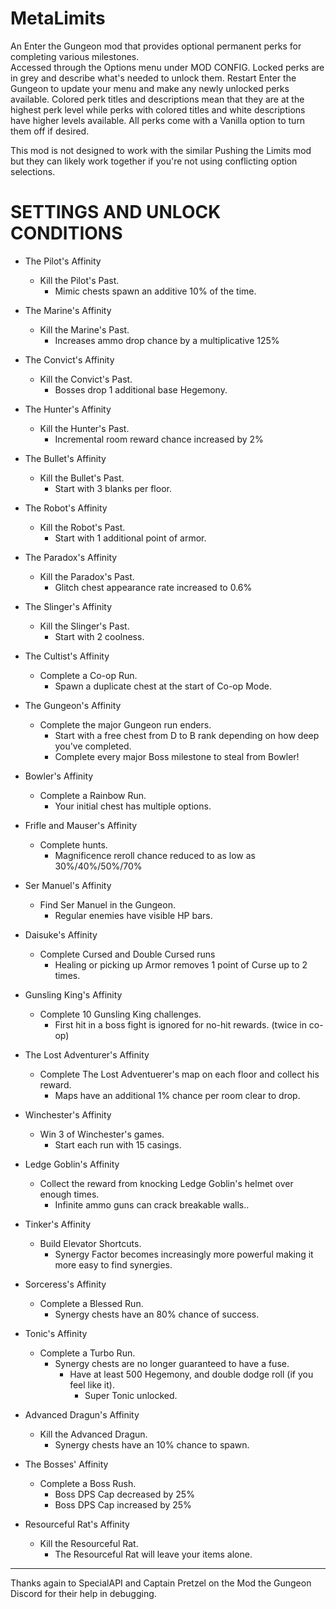 # MetaLimits
An Enter the Gungeon mod that provides optional permanent perks for completing various milestones.  
Accessed through the Options menu under MOD CONFIG.  Locked perks are in grey and describe what's needed to unlock them.  Restart Enter the Gungeon to update your menu and make any newly unlocked perks available.  Colored perk titles and descriptions mean that they are at the highest perk level while perks with colored titles and white descriptions have higher levels available.  All perks come with a Vanilla option to turn them off if desired.

This mod is not designed to work with the similar Pushing the Limits mod but they can likely work together if you're not using conflicting option selections.

# SETTINGS AND UNLOCK CONDITIONS

 * The Pilot's Affinity
   * Kill the Pilot's Past.
     * Mimic chests spawn an additive 10% of the time.

 * The Marine's Affinity
   * Kill the Marine's Past.
     * Increases ammo drop chance by a multiplicative 125%

 * The Convict's Affinity
   * Kill the Convict's Past.
     * Bosses drop 1 additional base Hegemony.

 * The Hunter's Affinity
   * Kill the Hunter's Past.
     * Incremental room reward chance increased by 2%

 * The Bullet's Affinity
   * Kill the Bullet's Past.
     * Start with 3 blanks per floor.

 * The Robot's Affinity
   * Kill the Robot's Past.
     * Start with 1 additional point of armor.

 * The Paradox's Affinity
   * Kill the Paradox's Past.
     * Glitch chest appearance rate increased to 0.6%

 * The Slinger's Affinity
   * Kill the Slinger's Past.
     * Start with 2 coolness.
	 
 * The Cultist's Affinity
   * Complete a Co-op Run.
     * Spawn a duplicate chest at the start of Co-op Mode.

 * The Gungeon's Affinity
   * Complete the major Gungeon run enders.
     * Start with a free chest from D to B rank depending on how deep you've completed.
	 * Complete every major Boss milestone to steal from Bowler!

 * Bowler's Affinity
   * Complete a Rainbow Run.
     * Your initial chest has multiple options.

 * Frifle and Mauser's Affinity
   * Complete hunts.
     * Magnificence reroll chance reduced to as low as 30%/40%/50%/70%

 * Ser Manuel's Affinity
   * Find Ser Manuel in the Gungeon.
     * Regular enemies have visible HP bars.

 * Daisuke's Affinity
   * Complete Cursed and Double Cursed runs
     * Healing or picking up Armor removes 1 point of Curse up to 2 times.

 * Gunsling King's Affinity
   * Complete 10 Gunsling King challenges.
     * First hit in a boss fight is ignored for no-hit rewards. (twice in co-op)

 * The Lost Adventurer's Affinity
   * Complete The Lost Adventuerer's map on each floor and collect his reward.
     * Maps have an additional 1% chance per room clear to drop.

 * Winchester's Affinity
   * Win 3 of Winchester's games.
     * Start each run with 15 casings.

 * Ledge Goblin's Affinity
   * Collect the reward from knocking Ledge Goblin's helmet over enough times.
     * Infinite ammo guns can crack breakable walls..

 * Tinker's Affinity
   * Build Elevator Shortcuts.
     * Synergy Factor becomes increasingly more powerful making it more easy to find synergies.

 * Sorceress's Affinity
   * Complete a Blessed Run.
     * Synergy chests have an 80% chance of success.

 * Tonic's Affinity
   * Complete a Turbo Run.
     * Synergy chests are no longer guaranteed to have a fuse.
	   * Have at least 500 Hegemony, and double dodge roll (if you feel like it).
	     * Super Tonic unlocked.

 * Advanced Dragun's Affinity
   * Kill the Advanced Dragun.
     * Synergy chests have an 10% chance to spawn.

 * The Bosses' Affinity
   * Complete a Boss Rush.
     * Boss DPS Cap decreased by 25%
     * Boss DPS Cap increased by 25%

 * Resourceful Rat's Affinity
   * Kill the Resourceful Rat.
     * The Resourceful Rat will leave your items alone.
	 
-------------------------------------	 
Thanks again to SpecialAPI and Captain Pretzel on the Mod the Gungeon Discord for their help in debugging.